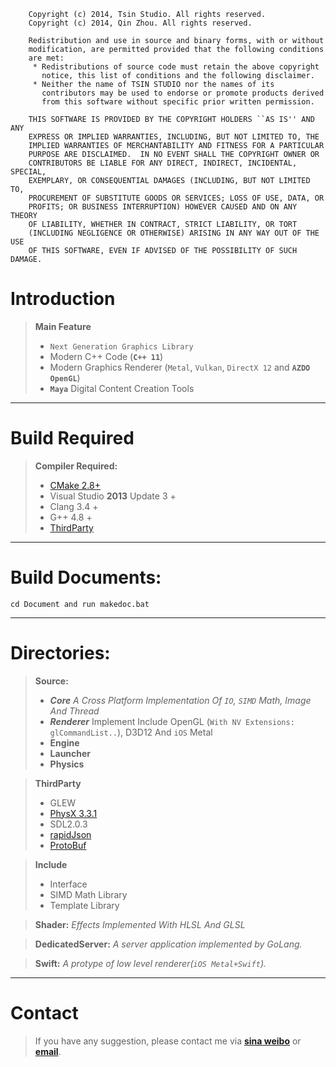 ````
    Copyright (c) 2014, Tsin Studio. All rights reserved.
    Copyright (c) 2014, Qin Zhou. All rights reserved.

    Redistribution and use in source and binary forms, with or without
    modification, are permitted provided that the following conditions
    are met:
     * Redistributions of source code must retain the above copyright
       notice, this list of conditions and the following disclaimer.
     * Neither the name of TSIN STUDIO nor the names of its
       contributors may be used to endorse or promote products derived
       from this software without specific prior written permission.

    THIS SOFTWARE IS PROVIDED BY THE COPYRIGHT HOLDERS ``AS IS'' AND ANY
    EXPRESS OR IMPLIED WARRANTIES, INCLUDING, BUT NOT LIMITED TO, THE
    IMPLIED WARRANTIES OF MERCHANTABILITY AND FITNESS FOR A PARTICULAR
    PURPOSE ARE DISCLAIMED.  IN NO EVENT SHALL THE COPYRIGHT OWNER OR
    CONTRIBUTORS BE LIABLE FOR ANY DIRECT, INDIRECT, INCIDENTAL, SPECIAL,
    EXEMPLARY, OR CONSEQUENTIAL DAMAGES (INCLUDING, BUT NOT LIMITED TO,
    PROCUREMENT OF SUBSTITUTE GOODS OR SERVICES; LOSS OF USE, DATA, OR
    PROFITS; OR BUSINESS INTERRUPTION) HOWEVER CAUSED AND ON ANY THEORY
    OF LIABILITY, WHETHER IN CONTRACT, STRICT LIABILITY, OR TORT
    (INCLUDING NEGLIGENCE OR OTHERWISE) ARISING IN ANY WAY OUT OF THE USE
    OF THIS SOFTWARE, EVEN IF ADVISED OF THE POSSIBILITY OF SUCH DAMAGE.    
````

Introduction
=========
> **Main Feature**
> 
>* `Next Generation Graphics Library` 
>* Modern C++ Code (**`C++ 11`**)
>* Modern Graphics Renderer (`Metal`, `Vulkan`, `DirectX 12` and **`AZDO OpenGL`**)
>* **`Maya`** Digital Content Creation Tools

----------

Build Required
=========

> **Compiler Required:**
> 
>* [CMake 2.8+][1]
>* Visual Studio **2013** Update 3 +
>* Clang 3.4 +
>* G++ 4.8 +
>* [ThirdParty][4]

----------

Build Documents:
=========
    cd Document and run makedoc.bat

----------


Directories:
=========

> **Source:**
> 
>* ***Core***   *A Cross Platform Implementation Of `IO`, `SIMD` Math, Image And Thread*  
>* ***Renderer***   Implement Include OpenGL (`With NV Extensions: glCommandList..`), D3D12 And `iOS` Metal
>*  **Engine**
>* **Launcher**
>* **Physics**
    
> **ThirdParty**
> 
>*  GLEW
>*  [PhysX 3.3.1][2]
>*  SDL2.0.3
>*  [rapidJson][3]
>*  [ProtoBuf][5]

> **Include**
>
>*  Interface
>*  SIMD Math Library
>* Template Library


> **Shader:**  *Effects Implemented With HLSL And GLSL*
    
> **DedicatedServer:** *A server application implemented by GoLang.*

> **Swift:** *A protype of low level renderer(`iOS Metal+Swift`).*

----------

Contact
=========
> If you have any suggestion, please contact me via [**sina weibo**](http://weibo.com/tsinstudio) or [**email**](mailto:dsotsen@gmail.com). 


[1]: http://www.cmake.org
[2]: https://developer.nvidia.com/gameworksdownload
[3]: https://github.com/miloyip/rapidjson
[4]: http://pan.baidu.com/s/1o8yZk
[5]: https://github.com/google/protobuf